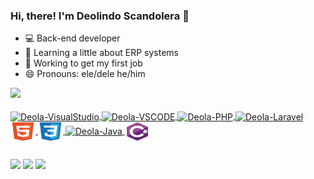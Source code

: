 ### Hi, there! I'm Deolindo Scandolera 👋

- 💻 Back-end developer
- 🧠 Learning a little about ERP systems
- 🎯 Working to get my first job
- 😄 Pronouns: ele/dele he/him

<div>
  <a href="https://github.com/Deoola">
  <img height="180em" src="https://github-readme-stats.vercel.app/api/top-langs/?username=Deoola&layout=compact&langs_count=16&theme=dracula"/>
</div>
  
<div style="display: inline_block"><br>
  <img align="center" alt="Deola-VisualStudio" height="30" width="40"  src="https://cdn.jsdelivr.net/gh/devicons/devicon/icons/visualstudio/visualstudio-plain.svg" />
  <img align="center" alt="Deola-VSCODE" height="30" width="40" src="https://cdn.jsdelivr.net/gh/devicons/devicon/icons/vscode/vscode-original.svg" />
  <img align="center" alt="Deola-PHP" height="30" width="40"
src="https://cdn.jsdelivr.net/gh/devicons/devicon/icons/php/php-plain.svg" />
  <img align="center" alt="Deola-Laravel" height="30" width="40"
src="https://cdn.jsdelivr.net/gh/devicons/devicon/icons/laravel/laravel-plain-wordmark.svg" />
  <img align="center" alt="Deola-HTML" height="30" width="40" src="https://raw.githubusercontent.com/devicons/devicon/master/icons/html5/html5-original.svg">
  <img align="center" alt="Deola-CSS" height="30" width="40" src="https://raw.githubusercontent.com/devicons/devicon/master/icons/css3/css3-original.svg">
  <img align="center" alt="Deola-Java" height="30" width="40" src="https://cdn.jsdelivr.net/gh/devicons/devicon/icons/java/java-original-wordmark.svg" />
  <img align="center" alt="Deola-Csharp" height="30" width="40" src="https://raw.githubusercontent.com/devicons/devicon/master/icons/csharp/csharp-original.svg">
  
##
  
<div>
  <a href="https://www.instagram.com/_deolindo_neto/" target="_blank"><img src="https://img.shields.io/badge/-Instagram-%23E4405F?style=for-the-badge&logo=instagram&logoColor=white" target="_blank"></a>
  <a href = "scandolera.deolindo@gmail.com"><img src="https://img.shields.io/badge/Gmail-D14836?style=for-the-badge&logo=gmail&logoColor=white" target="_blank"></a>
  <a href="https://www.linkedin.com/in/deolindo-scandolera/" target="_blank"><img src="https://img.shields.io/badge/-LinkedIn-%230077B5?style=for-the-badge&logo=linkedin&logoColor=white" target="_blank"></a>   
</div>
